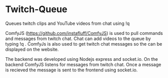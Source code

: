 # Twitch-Queue
Queues twitch clips and YouTube videos from chat using !q <link>

ComfyJS (https://github.com/instafluff/ComfyJS) is used to pull commands and messages from twitch chat. Chat can add videos to the queue by typing !q <link>. ComfyJs is also used to get twitch chat messages so the can be displayed on the website.

The backend was developed using Nodejs express and socket.io. On the backend ComfyJS listens for messages from twitch chat. Once a message is recieved the message is sent to the frontend using socket.io.
